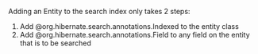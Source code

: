 Adding an Entity to the search index only takes 2 steps:

1. Add @org.hibernate.search.annotations.Indexed to the entity class
2. Add @org.hibernate.search.annotations.Field to any field on the entity that is to be searched